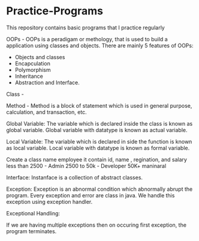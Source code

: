 # Practice-Programs
This repository contains basic programs that I practice regularly


OOPs - OOPs is a peradigam or methology, that is used to build a application using classes and objects.
There are mainly 5 features of OOPs:
- Objects and classes
- Encapculation
- Polymorphism
- Inheritance
- Abstraction and Interface.

Class - 

Method - Method is a block of statement which is used in general purpose, calculation, and transaction, etc.

Global Variable: The variable which is declared inside the class is known as global variable.
Global variable with datatype is known as actual variable.

Local Variable: The variable which is declared in side the function is known as local variable.
Local variable with datatype is known as formal variable.

Create a class name employee 
it contain
id, name , regination, and salary
less than 2500 - Admin 
2500 to 50k - Developer
50K+ maninaral

Interface: Instanface is a collection of abstract classes.

Exception: Exception is an abnormal condition which abnormally abrupt the program.
Every exception and error are class in java.
We handle this exception using exception handler.

Exceptional Handling: 

If we are having multiple exceptions then on occuring first exception, the program terminates.



